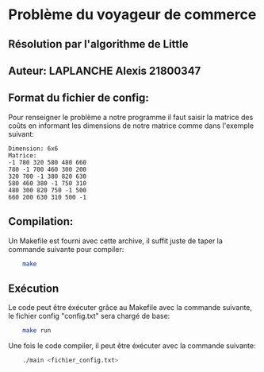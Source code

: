 # Problème du voyageur de commerce

## Résolution par l'algorithme de Little

## Auteur: LAPLANCHE Alexis 21800347

## Format du fichier de config:
Pour renseigner le problème a notre programme il faut saisir la matrice des coûts en informant les dimensions de notre matrice comme dans l'exemple suivant:
```
Dimension: 6x6
Matrice:
-1 780 320 580 480 660
780 -1 700 460 300 200
320 700 -1 380 820 630
580 460 380 -1 750 310
480 300 820 750 -1 500
660 200 630 310 500 -1
```

## Compilation:
Un Makefile est fourni avec cette archive, il suffit juste de taper la commande suivante pour compiler:
```bash
	make
```

## Exécution
Le code peut être éxécuter grâce au Makefile avec la commande suivante, le fichier config "config.txt" sera chargé de base:
```bash
	make run
```
Une fois le code compiler, il peut être éxécuter avec la commande suivante:
```bash
	./main <fichier_config.txt>
```